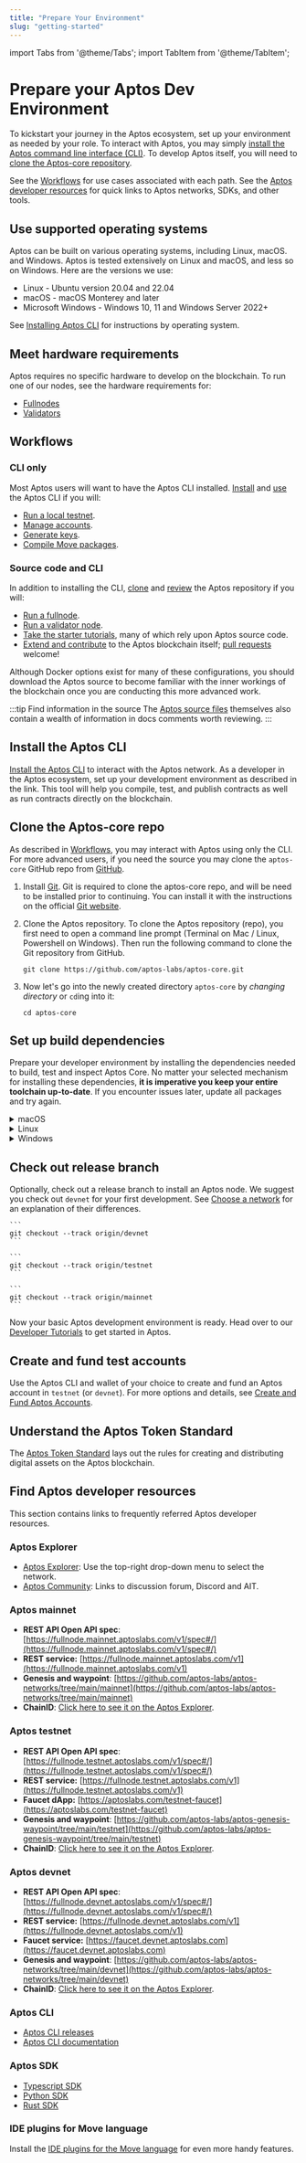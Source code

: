 ```yaml
---
title: "Prepare Your Environment"
slug: "getting-started"
---
```


import Tabs from '@theme/Tabs';
import TabItem from '@theme/TabItem';

# Prepare your Aptos Dev Environment

To kickstart your journey in the Aptos ecosystem, set up your environment as needed by your role. To interact with Aptos, you may simply [install the Aptos command line interface (CLI)](#install-the-cli). To develop Aptos itself, you will need to [clone the Aptos-core repository](#clone-the-Aptos-core-repo).

See the [Workflows](#workflows) for use cases associated with each path. See the [Aptos developer resources](#aptos-developer-resources) for quick links to Aptos networks, SDKs, and other tools.

## Use supported operating systems

Aptos can be built on various operating systems, including Linux, macOS. and Windows. Aptos is tested extensively on Linux and macOS, and less so on Windows. Here are the versions we use:

* Linux - Ubuntu version 20.04 and 22.04
* macOS - macOS Monterey and later
* Microsoft Windows - Windows 10, 11 and Windows Server 2022+

See [Installing Aptos CLI](../cli-tools/aptos-cli-tool/install-aptos-cli.md) for instructions by operating system.

## Meet hardware requirements

Aptos requires no specific hardware to develop on the blockchain. To run one of our nodes, see the hardware requirements for:

* [Fullnodes](../nodes/full-node/fullnode-source-code-or-docker.md#hardware-requirements)
* [Validators](../nodes/validator-node/operator/node-requirements.md#hardware-requirements)

## Workflows

### CLI only

Most Aptos users will want to have the Aptos CLI installed. [Install](../cli-tools/aptos-cli-tool/install-aptos-cli.md) and [use](../cli-tools/aptos-cli-tool/use-aptos-cli.md) the Aptos CLI if you will:

* [Run a local testnet](../nodes/local-testnet/using-cli-to-run-a-local-testnet.md).
* [Manage accounts](../cli-tools/aptos-cli-tool/use-aptos-cli.md#account-examples).
* [Generate keys](../cli-tools/aptos-cli-tool/use-aptos-cli.md#key-examples).
* [Compile Move packages](../cli-tools/aptos-cli-tool/use-aptos-cli.md#move-examples).

### Source code and CLI

In addition to installing the CLI, [clone](#clone-the-aptos-core-repo) and [review](https://github.com/aptos-labs/aptos-core) the Aptos repository if you will:

* [Run a fullnode](../nodes/full-node/index.md).
* [Run a validator node](../nodes/validator-node/index.md).
* [Take the starter tutorials](../tutorials/index.md), many of which rely upon Aptos source code.
* [Extend and contribute](https://github.com/aptos-labs/aptos-core) to the Aptos blockchain itself; [pull requests](https://github.com/aptos-labs/aptos-core/pulls) welcome!

Although Docker options exist for many of these configurations, you should download the Aptos source to become familiar with the inner workings of the blockchain once you are conducting this more advanced work.

:::tip Find information in the source
The [Aptos source files](https://github.com/aptos-labs/aptos-core) themselves also contain a wealth of information in docs comments worth reviewing.
:::

## Install the Aptos CLI

[Install the Aptos CLI](../cli-tools/aptos-cli-tool/index.md) to interact with the Aptos network. As a developer in the Aptos ecosystem, set up your development environment as described in the link.
This tool will help you compile, test, and publish contracts as well as run contracts directly on the blockchain.

## Clone the Aptos-core repo

As described in [Workflows](#workflows), you may interact with Aptos using only the CLI. For more advanced users, if you need the source you may clone the `aptos-core` GitHub repo from [GitHub](https://github.com/aptos-labs/aptos-core).

1. Install [Git](https://git-scm.com/book/en/v2/Getting-Started-Installing-Git). Git is required to clone the aptos-core repo, and will be need to be installed prior to continuing.  You can install it with the instructions on the official [Git website](https://git-scm.com/book/en/v2/Getting-Started-Installing-Git).

1. Clone the Aptos repository. To clone the Aptos repository (repo), you first need to open a command line prompt (Terminal on Mac / Linux, Powershell on Windows).  Then run the following command to clone the Git repository from GitHub.

      ```
      git clone https://github.com/aptos-labs/aptos-core.git
      ```

1. Now let's go into the newly created directory `aptos-core` by *changing directory* or `cd`ing into it:
    ```
    cd aptos-core
    ```
   
## Set up build dependencies

   Prepare your developer environment by installing the dependencies needed to build, test and inspect Aptos Core.
   No matter your selected mechanism for installing these dependencies, **it is imperative you keep your entire toolchain up-to-date**. If you encounter issues later, update all packages and try again.

<details>
<summary>macOS</summary>

**> Using the automated script**

1. Ensure you have `brew` package manager installed: https://brew.sh/
1. Run the dev setup script to prepare your environment: `./scripts/dev_setup.sh`
1. Update your current shell environment: `source ~/.cargo/env`.

:::tip
You can see the available options for the script by running `./scripts/dev_setup.sh --help`
:::

**> Manual installation of dependencies**

If the script above doesn't work for you, you can install these manually, but it's **not recommended**.

1. [Rust](https://www.rust-lang.org/tools/install)
1. [CMake](https://cmake.org/download/)
1. [LLVM](https://releases.llvm.org/)
1. [LLD](https://lld.llvm.org/)

</details>

<details>
<summary>Linux</summary>

**> Using the automated script**

1. Run the dev setup script to prepare your environment: `./scripts/dev_setup.sh`
1. Update your current shell environment: `source ~/.cargo/env`

:::tip
You can see the available options for the script by running `./scripts/dev_setup.sh --help`
:::

**> Manual installation of dependencies**

If the script above does not work for you, you can install these manually, but it is **not recommended**:

1. [Rust](https://www.rust-lang.org/tools/install).
1. [CMake](https://cmake.org/download/).
1. [LLVM](https://releases.llvm.org/).
1. [libssl-dev](https://packages.ubuntu.com/bionic/libssl-dev) and [libclang-dev](https://packages.ubuntu.com/bionic/libclang-dev)

</details>

<details>
<summary>Windows</summary>

:::tip
The aptos-core codebase currently has no script similar to the `dev_setup.sh` script for
Windows.  All dependencies must be manually installed.
:::

**> Manual installation of dependencies**

1. Install [Rust](https://www.rust-lang.org/tools/install).
1. Install [CMake](https://cmake.org/download/).
1. If on Windows ARM, install [Visual Studio Preview](https://visualstudio.microsoft.com/vs/preview/).
1. Install [C++ build tools for Windows](https://visualstudio.microsoft.com/downloads/#microsoft-visual-c-redistributable-for-visual-studio-2022). Note: This may be installed already with Rust.
1. Install [LLVM](https://releases.llvm.org/).  The last prebuilt release is [11.0.0](https://releases.llvm.org/download.html#11.0.0)
1. Open a new powershell terminal after installing all dependencies

</details>

## Check out release branch

Optionally, check out a release branch to install an Aptos node. We suggest you check out `devnet` for your first development. See [Choose a network](./system-integrators-guide.md#choose-a-network) for an explanation of their differences. 

<Tabs groupId="network">
    <TabItem value="devnet" label="Devnet">

    ```
    git checkout --track origin/devnet
    ```
</TabItem>
    <TabItem value="testnet" label="Testnet" default>

    ```
    git checkout --track origin/testnet
    ```
</TabItem>
<TabItem value="mainnet" label="Mainnet">

    ```
    git checkout --track origin/mainnet
    ```
</TabItem>
</Tabs>

Now your basic Aptos development environment is ready. Head over to our [Developer Tutorials](../tutorials/index.md) to get started in Aptos.

## Create and fund test accounts

Use the Aptos CLI and wallet of your choice to create and fund an Aptos account in `testnet` (or `devnet`). For more options and details, see [Create and Fund Aptos Accounts](./get-test-funds.md).

## Understand the Aptos Token Standard

The [Aptos Token Standard](../concepts/coin-and-token/index.md) lays out the rules for creating and distributing digital assets on the Aptos blockchain.

## Find Aptos developer resources

This section contains links to frequently referred Aptos developer resources. 

### Aptos Explorer

- [Aptos Explorer](https://explorer.aptoslabs.com/): Use the top-right drop-down menu to select the network.
- [Aptos Community](https://aptoslabs.com/community): Links to discussion forum, Discord and AIT.


### Aptos mainnet

- **REST API Open API spec**: [https://fullnode.mainnet.aptoslabs.com/v1/spec#/](https://fullnode.mainnet.aptoslabs.com/v1/spec#/)
- **REST service:** [https://fullnode.mainnet.aptoslabs.com/v1](https://fullnode.mainnet.aptoslabs.com/v1)
- **Genesis and waypoint**: [https://github.com/aptos-labs/aptos-networks/tree/main/mainnet](https://github.com/aptos-labs/aptos-networks/tree/main/mainnet)
- **ChainID**: [Click here to see it on the Aptos Explorer](https://explorer.aptoslabs.com/?network=mainnet).

### Aptos testnet

- **REST API Open API spec**: [https://fullnode.testnet.aptoslabs.com/v1/spec#/](https://fullnode.testnet.aptoslabs.com/v1/spec#/)
- **REST service:** [https://fullnode.testnet.aptoslabs.com/v1](https://fullnode.testnet.aptoslabs.com/v1)
- **Faucet dApp:** [https://aptoslabs.com/testnet-faucet](https://aptoslabs.com/testnet-faucet)
- **Genesis and waypoint**: [https://github.com/aptos-labs/aptos-genesis-waypoint/tree/main/testnet](https://github.com/aptos-labs/aptos-genesis-waypoint/tree/main/testnet)
- **ChainID**: [Click here to see it on the Aptos Explorer](https://explorer.aptoslabs.com/?network=testnet).

### Aptos devnet

- **REST API Open API spec**: [https://fullnode.devnet.aptoslabs.com/v1/spec#/](https://fullnode.devnet.aptoslabs.com/v1/spec#/)
- **REST service:** [https://fullnode.devnet.aptoslabs.com/v1](https://fullnode.devnet.aptoslabs.com/v1)
- **Faucet service:** [https://faucet.devnet.aptoslabs.com](https://faucet.devnet.aptoslabs.com)
- **Genesis and waypoint**: [https://github.com/aptos-labs/aptos-networks/tree/main/devnet](https://github.com/aptos-labs/aptos-networks/tree/main/devnet)
- **ChainID**: [Click here to see it on the Aptos Explorer](https://explorer.aptoslabs.com/?network=devnet).

### Aptos CLI

- [Aptos CLI releases](https://github.com/aptos-labs/aptos-core/releases?q=cli&expanded=true)
- [Aptos CLI documentation](/cli-tools/aptos-cli-tool/use-aptos-cli)

### Aptos SDK

- [Typescript SDK](../sdks/ts-sdk/index.md)
- [Python SDK](../sdks/python-sdk.md)
- [Rust SDK](../sdks/rust-sdk.md)

### IDE plugins for Move language

Install the [IDE plugins for the Move language](../guides/move-guides/index.md#ides-for-move) for even more handy features.

